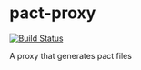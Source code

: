 # pact-proxy

[![Build Status](https://travis-ci.org/ddebree/pact-proxy.svg?branch=master)](https://travis-ci.org/ddebree/pact-proxy)

A proxy that generates pact files
